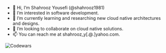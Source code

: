 - 👋 Hi, I’m Shahrooz Yousefi (@shahrooz1981)
- 👀 I’m interested in software development.
- 🌱 I’m currently learning and researching new cloud native architectures and designs.
- 💞️ I’m looking to collaborate on cloud native solutions.
- 📫 You can reach me at shahrooz_y[.@.]yahoo.com.

<script src="https://platform.linkedin.com/badges/js/profile.js" async defer type="text/javascript"></script>

![Codewars](https://github.r2v.ch/codewars?user=Shahrooz81&stroke=blue)

<!---
shahrooz1981/shahrooz1981 is a ✨ special ✨ repository because its `README.md` (this file) appears on your GitHub profile.
You can click the Preview link to take a look at your changes.
--->
